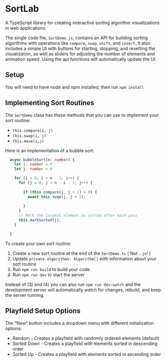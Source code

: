 # SortLab

A TypeScript library for creating interactive sorting algorithm visualizations in web applications.

The single code file, `SortDemo.js`, contains an API for building sorting algorithms with 
operations like `compare`, `swap`, `shift`, and `insert`. It also includes a simple UI with buttons for starting, stopping, and resetting the visualization, as well as sliders for adjusting the number 
of elements and animation  speed. Using the api functions will automatically update the UI.

## Setup

You will need to have node and npm installed, then run `npm install`

## Implementing Sort Routines

The `SortDemo` class has these methods that you can use to implement your sort routine: 

* `this.compare(i, j)`
* `this.swap(i, j)`
* `this.move(i,j)`

Here is an implementation of a bubble sort:

```typescript
  async bubbleSort(n: number) {
    let i: number = 0
    let j: number = 0

    for (i = 0; i < n - 1; i++) {
      for (j = 0; j < n - i - 1; j++) {
        
        if (this.compare(j, j + 1) > 0) {
          await this.swap(j, j + 1);
        
        }
      }
      // Mark the largest element as sorted after each pass
      this.markSorted(j);
    }

  }
```

To create your own sort routine: 

1) Create a new sort routine at the end of the `SortDemo.ts` ( Not .`.js`! )
2) Update `private algorithms: Algorithm[]` with information about your sort routine
3) Run `npm run build` to build your code. 
4) Run `npm run dev` to start the server

Instead of (3) and (4) you can also run `npm run dev:watch` and the development
server will automatically watch for changes, rebuild, and keep the server running.

## Playfield Setup Options

The "New" button includes a dropdown menu with different initialization options:

* Random - Creates a playfield with randomly ordered elements (default)
* Sorted Down - Creates a playfield with elements sorted in descending order
* Sorted Up - Creates a playfield with elements sorted in ascending order

